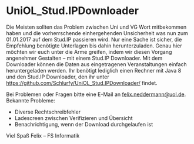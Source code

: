 # UniOL_Stud.IPDownloader

Die Meisten sollten das Problem zwischen Uni und VG Wort mitbekommen haben und die vorherrschende einhergehenden Unsicherheit was nun zum 01.01.2017 auf dem Stud.IP passieren wird. Nur eine Sache ist sicher, die Empfehlung benötigte Unterlagen bis dahin herunterzuladen. Genau hier möchten wir euch unter die Arme greifen, indem wir diesen Vorgang angenehmer Gestalten – mit einem Stud.IP Downloader. Mit dem Downloader können die Daten aus eingetragenen Veranstaltungen einfach heruntergeladen werden. Ihr benötigt lediglich einen Rechner mit Java 8 und den Stud.IP Downloader, den ihr unter 
https://github.com/Schlurfy/UniOL_Stud.IPDownloader/
findet.

Bei Problemen oder Fragen bitte eine E-Mail an felix.neddermann@uol.de.
Bekannte Probleme:
- Diverse Rechtschreibfehler
- Ladescreen zwischen Verifizieren und Übersicht
- Benachrichtigung, wenn der Download durchgelaufen ist

Viel Spaß
Felix – FS Informatik
